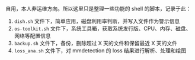 自用，本人非运维方向。所以这里只是整理一些功能的 shell 的脚本，记录于此：

1. `dish.sh` 文件下，简单应用，磁盘利用率判断，并写入文件作为警示信息
2. `os-toolkit.sh` 文件下，系统工具箱，获取系统发行版、CPU、内存、磁盘、网络等配置信息
3. `backup.sh` 文件下，备份，删除超过 X 天的文件和保留最近 X 天的文件
4. `loss_ana.sh` 文件下，对 mmdetection 的 loss 结果进行解析、处理和绘图